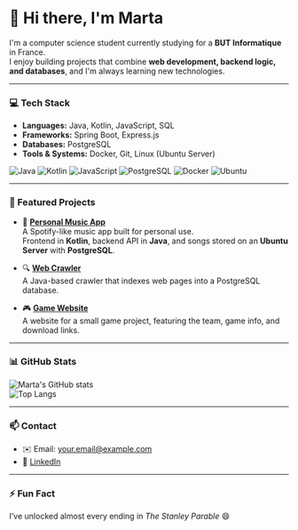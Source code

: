 # 👋 Hi there, I'm Marta

I'm a computer science student currently studying for a **BUT Informatique** in France.  
I enjoy building projects that combine **web development, backend logic, and databases**, and I'm always learning new technologies.

---

### 💻 Tech Stack
- **Languages:** Java, Kotlin, JavaScript, SQL  
- **Frameworks:** Spring Boot, Express.js  
- **Databases:** PostgreSQL  
- **Tools & Systems:** Docker, Git, Linux (Ubuntu Server)

![Java](https://img.shields.io/badge/Java-ED8B00?style=for-the-badge&logo=openjdk&logoColor=white)
![Kotlin](https://img.shields.io/badge/Kotlin-0095D5?style=for-the-badge&logo=kotlin&logoColor=white)
![JavaScript](https://img.shields.io/badge/JavaScript-F7DF1E?style=for-the-badge&logo=javascript&logoColor=black)
![PostgreSQL](https://img.shields.io/badge/PostgreSQL-316192?style=for-the-badge&logo=postgresql&logoColor=white)
![Docker](https://img.shields.io/badge/Docker-2496ED?style=for-the-badge&logo=docker&logoColor=white)
![Ubuntu](https://img.shields.io/badge/Ubuntu-E95420?style=for-the-badge&logo=ubuntu&logoColor=white)

---

### 🚀 Featured Projects

- 🎵 **[Personal Music App](https://github.com/username/music-app)**  
  A Spotify-like music app built for personal use.  
  Frontend in **Kotlin**, backend API in **Java**, and songs stored on an **Ubuntu Server** with **PostgreSQL**.

- 🔍 **[Web Crawler](https://github.com/username/web-crawler)**  
  A Java-based crawler that indexes web pages into a PostgreSQL database.

- 🎮 **[Game Website](https://github.com/username/game-site)**  
  A website for a small game project, featuring the team, game info, and download links.

---

### 📊 GitHub Stats

![Marta's GitHub stats](https://github-readme-stats.vercel.app/api?username=username&show_icons=true&theme=tokyonight)  
![Top Langs](https://github-readme-stats.vercel.app/api/top-langs/?username=username&layout=compact&theme=tokyonight)

---

### 📫 Contact
- ✉️ Email: your.email@example.com  
- 💼 [LinkedIn](https://www.linkedin.com/in/yourprofile)

---

### ⚡ Fun Fact
I’ve unlocked almost every ending in *The Stanley Parable* 😄
